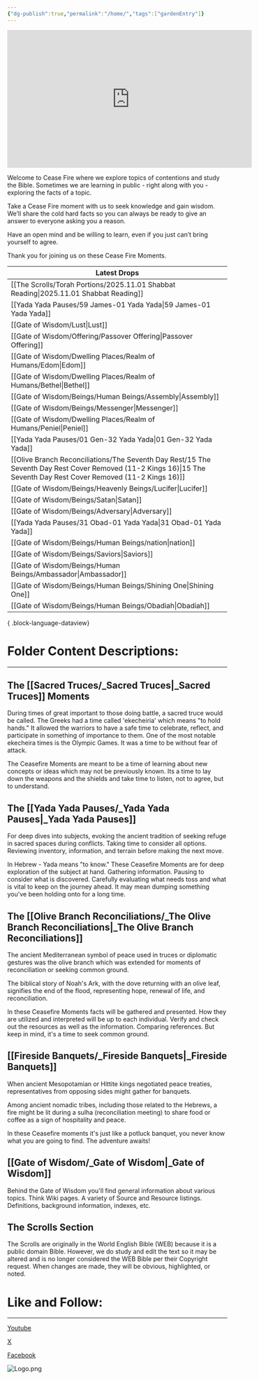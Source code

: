 ```yaml
---
{"dg-publish":true,"permalink":"/home/","tags":["gardenEntry"]}
---
```



<iframe width="560" height="315" src="https://www.youtube.com/embed/RUI3JXzCgw4?si=LqHOztQ6kyQgdX4z" title="YouTube video player" frameborder="0" allow="accelerometer; autoplay; clipboard-write; encrypted-media; gyroscope; picture-in-picture; web-share" referrerpolicy="strict-origin-when-cross-origin" allowfullscreen></iframe>


Welcome to Cease Fire where we explore topics of contentions and study the Bible. Sometimes we are learning in public - right along with you - exploring the facts of a topic. 

Take a Cease Fire moment with us to seek knowledge and gain wisdom. We’ll share the cold hard facts so you can always be ready to give an answer to everyone asking you a reason. 

Have an open mind and be willing to learn, even if you just can’t bring yourself to agree. 

Thank you for joining us on these Cease Fire Moments.

| Latest Drops                                                                                                                                                          |
| --------------------------------------------------------------------------------------------------------------------------------------------------------------------- |
| [[The Scrolls/Torah Portions/2025.11.01 Shabbat Reading\|2025.11.01 Shabbat Reading]]                                                                              |
| [[Yada Yada Pauses/59 James-01 Yada Yada\|59 James-01 Yada Yada]]                                                                                                  |
| [[Gate of Wisdom/Lust\|Lust]]                                                                                                                                      |
| [[Gate of Wisdom/Offering/Passover Offering\|Passover Offering]]                                                                                                   |
| [[Gate of Wisdom/Dwelling Places/Realm of Humans/Edom\|Edom]]                                                                                                      |
| [[Gate of Wisdom/Dwelling Places/Realm of Humans/Bethel\|Bethel]]                                                                                                  |
| [[Gate of Wisdom/Beings/Human Beings/Assembly\|Assembly]]                                                                                                          |
| [[Gate of Wisdom/Beings/Messenger\|Messenger]]                                                                                                                     |
| [[Gate of Wisdom/Dwelling Places/Realm of Humans/Peniel\|Peniel]]                                                                                                  |
| [[Yada Yada Pauses/01 Gen-32 Yada Yada\|01 Gen-32 Yada Yada]]                                                                                                      |
| [[Olive Branch Reconciliations/The Seventh Day Rest/15 The Seventh Day Rest Cover Removed (11-2 Kings 16)\|15 The Seventh Day Rest Cover Removed (11-2 Kings 16)]] |
| [[Gate of Wisdom/Beings/Heavenly Beings/Lucifer\|Lucifer]]                                                                                                         |
| [[Gate of Wisdom/Beings/Satan\|Satan]]                                                                                                                             |
| [[Gate of Wisdom/Beings/Adversary\|Adversary]]                                                                                                                     |
| [[Yada Yada Pauses/31 Obad-01 Yada Yada\|31 Obad-01 Yada Yada]]                                                                                                    |
| [[Gate of Wisdom/Beings/Human Beings/nation\|nation]]                                                                                                              |
| [[Gate of Wisdom/Beings/Saviors\|Saviors]]                                                                                                                         |
| [[Gate of Wisdom/Beings/Human Beings/Ambassador\|Ambassador]]                                                                                                      |
| [[Gate of Wisdom/Beings/Human Beings/Shining One\|Shining One]]                                                                                                    |
| [[Gate of Wisdom/Beings/Human Beings/Obadiah\|Obadiah]]                                                                                                            |

{ .block-language-dataview}


# Folder Content Descriptions:
---
## The [[Sacred Truces/_Sacred Truces\|_Sacred Truces]] Moments

During times of great important to those doing battle, a sacred truce would be called. The Greeks had a time called 'ekecheiria' which means "to hold hands." It allowed the warriors to have a safe time to celebrate, reflect, and participate in something of importance to them. One of the most notable ekecheira times is the Olympic Games. It was a time to be without fear of attack. 

The Ceasefire Moments are meant to be a time of learning about new concepts or ideas which may not be previously known. Its a time to lay down the weapons and the shields and take time to listen, not to agree, but to understand.

## The [[Yada Yada Pauses/_Yada Yada Pauses\|_Yada Yada Pauses]]

For deep dives into subjects, evoking the ancient tradition of seeking refuge in sacred spaces during conflicts. Taking time to consider all options. Reviewing inventory, information, and terrain before making the next move. 

In Hebrew - Yada means "to know." These Ceasefire Moments are for deep exploration of the subject at hand. Gathering information. Pausing to consider what is discovered. Carefully evaluating what needs toss and what is vital to keep on the journey ahead. It may mean dumping something you've been holding onto for a long time.

## The [[Olive Branch Reconciliations/_The Olive Branch Reconciliations\|_The Olive Branch Reconciliations]]

The ancient Mediterranean symbol of peace used in truces or diplomatic gestures was the olive branch which was extended for moments of reconciliation or seeking common ground. 

The biblical story of Noah's Ark, with the dove returning with an olive leaf, signifies the end of the flood, representing hope, renewal of life, and reconciliation.

In these Ceasefire Moments facts will be gathered and presented. How they are utilized and interpreted will be up to each individual. Verify and check out the resources as well as the information. Comparing references. But keep in mind, it's a time to seek common ground. 

## [[Fireside Banquets/_Fireside Banquets\|_Fireside Banquets]]

When ancient Mesopotamian or Hittite kings negotiated peace treaties, representatives from opposing sides might gather for banquets. 

Among ancient nomadic tribes, including those related to the Hebrews, a fire might be lit during a sulha (reconciliation meeting) to share food or coffee as a sign of hospitality and peace. 

In these Ceasefire moments it's just like a potluck banquet, you never know what you are going to find. The adventure awaits!

## [[Gate of Wisdom/_Gate of Wisdom\|_Gate of Wisdom]]

Behind the Gate of Wisdom you'll find general information about various topics. Think Wiki pages.  A variety of Source and Resource listings. Definitions, background information, indexes, etc. 

## The Scrolls Section 

The Scrolls are originally in the World English Bible (WEB) because it is a public domain Bible. However, we do study and edit the text so it may be altered and is no longer considered the WEB Bible per their Copyright request. When changes are made, they will be obvious, highlighted, or noted.

# Like and Follow:
---
[Youtube](https://www.youtube.com/channel/UClucQfZWQ3dSZFMMoEfg5gA)

[X](https://x.com/CalltoCeaseFire)

[Facebook](https://www.facebook.com/people/Calltoceasefire/100084627167535/)

![Logo.png](/img/user/Assets/attachments/Logo.png)